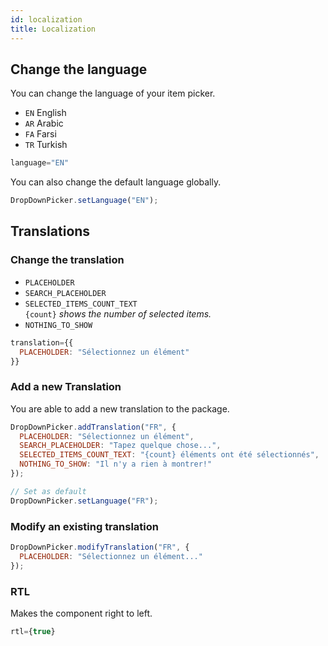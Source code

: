 ```yaml
---
id: localization
title: Localization
---
```


## Change the language
You can change the language of your item picker.
+ `EN` English
+ `AR` Arabic
+ `FA` Farsi
+ `TR` Turkish

```jsx
language="EN"
```

You can also change the default language globally.

```jsx
DropDownPicker.setLanguage("EN");
```

## Translations
### Change the translation
+ `PLACEHOLDER`
+ `SEARCH_PLACEHOLDER`
+ `SELECTED_ITEMS_COUNT_TEXT`  
  `{count}` *shows the number of selected items.*
+ `NOTHING_TO_SHOW`

```jsx
translation={{
  PLACEHOLDER: "Sélectionnez un élément"
}}
```

### Add a new Translation
You are able to add a new translation to the package.

```jsx
DropDownPicker.addTranslation("FR", {
  PLACEHOLDER: "Sélectionnez un élément",
  SEARCH_PLACEHOLDER: "Tapez quelque chose...",
  SELECTED_ITEMS_COUNT_TEXT: "{count} éléments ont été sélectionnés",
  NOTHING_TO_SHOW: "Il n'y a rien à montrer!"
});

// Set as default
DropDownPicker.setLanguage("FR");
```

### Modify an existing translation
```jsx
DropDownPicker.modifyTranslation("FR", {
  PLACEHOLDER: "Sélectionnez un élément..."
});
```

### RTL
Makes the component right to left.
```jsx
rtl={true}
```